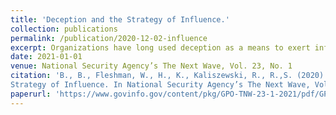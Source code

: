 ```yaml
---
title: 'Deception and the Strategy of Influence.'
collection: publications
permalink: /publication/2020-12-02-influence
excerpt: Organizations have long used deception as a means to exert influence in pursuit of their agendas. In particular, information operations such as propaganda distribution, support of antigovernment protest, and revelation of politically and socially damaging secrets were abundant during World War II and the Cold War. A key component of each of these efforts is deceiving the targets by obscuring intent and identity. Information from a trusted source is more influential than information from an adversary and therefore more likely to sway opinions. The ubiquitous adoption of social media, characterized by user-generated and peer disseminated content, has notably increased the frequency, scale, and efficacy of influence operations worldwide. In this article, we explore how methods of deception including audience building, media hijacking, and community subversion inform the techniques and tradecraft of today's influence operators. We then discuss how a properly equipped and informed public can diagnose and counter malign influence operations.
date: 2021-01-01
venue: National Security Agency’s The Next Wave, Vol. 23, No. 1
citation: 'B., B., Fleshman, W., H., K., Kaliszewski, R., R.,S. (2020). Deception and the
Strategy of Influence. In National Security Agency’s The Next Wave, Vol. 23, No. 1.'
paperurl: 'https://www.govinfo.gov/content/pkg/GPO-TNW-23-1-2021/pdf/GPO-TNW-23-1-2021.pdf'
---
```

